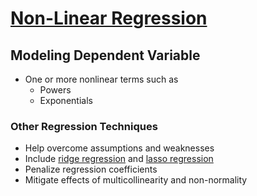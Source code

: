 # [Non-Linear Regression](https://en.wikipedia.org/wiki/Nonlinear_regression)

## Modeling Dependent Variable

* One or more nonlinear terms such as
  * Powers
  * Exponentials

### Other Regression Techniques

* Help overcome assumptions and weaknesses
* Include [ridge regression](https://en.wikipedia.org/wiki/Tikhonov_regularization) and [lasso regression](https://en.wikipedia.org/wiki/Lasso_(statistics))
* Penalize regression coefficients
* Mitigate effects of multicollinearity and non-normality